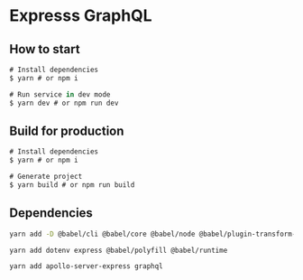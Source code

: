 # Expresss GraphQL

## How to start
```js
# Install dependencies
$ yarn # or npm i

# Run service in dev mode
$ yarn dev # or npm run dev
```

## Build for production
```js
# Install dependencies
$ yarn # or npm i

# Generate project
$ yarn build # or npm run build
```

## Dependencies
```sh
yarn add -D @babel/cli @babel/core @babel/node @babel/plugin-transform-runtime @babel/preset-env babel-plugin-inline-import nodemon

yarn add dotenv express @babel/polyfill @babel/runtime

yarn add apollo-server-express graphql
```
